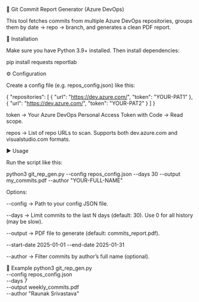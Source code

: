 📑 Git Commit Report Generator (Azure DevOps)

This tool fetches commits from multiple Azure DevOps repositories, groups them by date → repo → branch, and generates a clean PDF report.

🚀 Installation

Make sure you have Python 3.9+ installed. Then install dependencies:

pip install requests reportlab

⚙️ Configuration

Create a config file (e.g. repos_config.json) like this:

{
  "repositories": [
    {
      "url": "https://dev.azure.com/<REPOSITORY-URL1>",
      "token": "YOUR-PAT1"
    },
    {
      "url": "https://dev.azure.com/<REPOSITORY-URL2>",
      "token": "YOUR-PAT2"
    }
  ]
}


token → Your Azure DevOps Personal Access Token with Code → Read scope.

repos → List of repo URLs to scan. Supports both dev.azure.com and visualstudio.com formats.

▶️ Usage

Run the script like this:

python3 git_rep_gen.py --config repos_config.json --days 30 --output my_commits.pdf --author "YOUR-FULL-NAME"

Options:

--config → Path to your config JSON file.

--days → Limit commits to the last N days (default: 30). Use 0 for all history (may be slow).

--output → PDF file to generate (default: commits_report.pdf).

--start-date 2025-01-01 --end-date 2025-01-31

--author → Filter commits by author’s full name (optional).

📂 Example
python3 git_rep_gen.py \
  --config repos_config.json \
  --days 7 \
  --output weekly_commits.pdf \
  --author "Raunak Srivastava"
